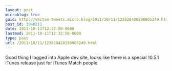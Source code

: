 ```yaml
---
layout: post
microblog: true
guid: http://vmstan-tweets.micro.blog/2011/10/11/123828420298805249.html
post_id: 3040211
date: 2011-10-11T12:32:50-0600
lastmod: 2011-10-11T12:32:50-0600
type: post
url: /2011/10/11/123828420298805249.html
---
```

Good thing I logged into Apple dev site, looks like there is a special 10.5.1 iTunes release just for iTunes Match people.

